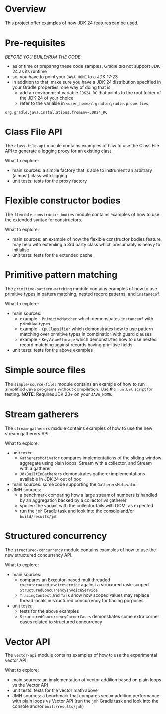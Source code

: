 # Overview
This project offer examples of how JDK 24 features can be used.

# Pre-requisites
*BEFORE YOU BUILD/RUN THE CODE*:
- as of time of preparing these code samples, Gradle did not support JDK 24 as its runtime
- so, you have to point your `JAVA_HOME` to a JDK 17-23
- in addition to that, make sure you have a JDK 24 distribution specified in your Gradle properties, one way of doing that is
  - add an environment variable `JDK24_RC` that points to the root folder of the JDK 24 of your choice
  - refer to the variable in `<user_home>/.gradle/gradle.properties`
```
org.gradle.java.installations.fromEnv=JDK24_RC
```

# Class File API
The `class-file-api` module contains examples of how to use the Class File API to generate a logging proxy for an existing class.

What to explore:
- main sources: a simple factory that is able to instrument an arbitrary (almost) class with logging
- unit tests: tests for the proxy factory

# Flexible constructor bodies
The `flexible-constructor-bodies` module contains examples of how to use the extended syntax for constructors.

What to explore:
- main sources: an example of how the flexible constructor bodies feature may help with extending a 3rd party class which presumably is heavy to initialise
- unit tests: tests for the extended cache

# Primitive pattern matching
The `primitive-pattern-matching` module contains examples of how to use primitive types in pattern matching, nested record patterns, and `instanecof`.

What to explore:
- main sources:
  - example - `PrimitiveMatcher` which demonstrates `instanceof` with primitive types
  - example - `CpuClassifier` which demonstrates how to use pattern matching over primitive types in combination with guard clauses
  - example - `KeyValueStorage` which demonstrates how to use nested record matching against records having primitive fields
- unit tests: tests for the above examples

# Simple source files
The `simple-source-files` module contains an example of how to run simplified Java programs without compilation. Use the `run.bat` script for testing.
**NOTE**: Requires JDK 23+ on your `JAVA_HOME`.

# Stream gatherers
The `stream-gatherers` module contains examples of how to use the new stream gatherers API.

What to explore:
- unit tests:
  - `GatherersMotivator` compares implementations of the sliding window aggregate using plain loops, Stream with a collector, and Stream with a gatherer
  - `JdkBuiltInGatherers` demonstrates gatherer implementations available in JDK 24 out of box
- main sources: some code supporting the `GatherersMotivator`
- JMH sources:
  - a benchmark comparing how a large stream of numbers is handled by an aggregation backed by a collector vs gatherer
  - spoiler: the variant with the collector fails with OOM, as expected
  - run the `jmh` Gradle task and look into the console and/or `build/results/jmh`

# Structured concurrency
The `structured-concurrency` module contains examples of how to use the new structured concurrency API.

What to explore:
- main sources:
  - compares an Executor-based multithreaded `ExecutorBasedInvoiceService` against a structured task-scoped `StructuredConcurrencyInvoiceService`
  - `TracingContext` and `Task` show how scoped values may replace thread locals in structured concurrency for tracing purposes
- unit tests:
  - tests for the above examples
  - `StructuredConcurrencyCornerCases` demonstrates some extra corner cases related to structured concurrency

# Vector API
The `vector-api` module contains examples of how to use the experimental vector API.

What to explore:
- main sources: an implementation of vector addition based on plain loops vs the Vector API
- unit tests: tests for the vector math above
- JMH sources: a benchmark that compares vector addition performance with plain loops vs Vector API (run the `jmh` Gradle task and look into the console and/or `build/results/jmh`)

